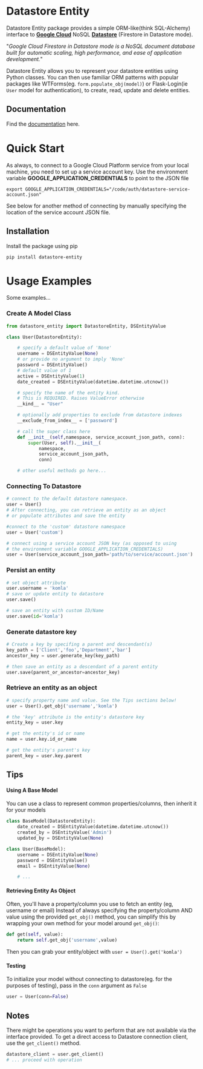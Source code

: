 # Datastore Entity

Datastore Entity package provides a simple ORM-like(think SQL-Alchemy) interface to [**Google Cloud**](https://cloud.google.com) NoSQL [**Datastore**](https://cloud.google.com/datastore/docs/datastore-api-tutorial#python) (Firestore in Datastore mode).

"_Google Cloud Firestore in Datastore mode is a NoSQL document database built for automatic scaling, high performance, and ease of application development._"

Datastore Entity allows you to represent your datastore entities using Python classes.
You can then use familiar ORM patterns with popular packages like WTForms(eg. ```form.populate_obj(model)```) or 
Flask-Login(ie ```User``` model for authentication), to create, read, update and delete entities.

## Documentation
Find the [documentation](https://datastore-entity.readthedocs.io) here.

# Quick Start
As always, to connect to a Google Cloud Platform service from your local machine, you need to set up a service account key.
Use the environment variable **GOOGLE_APPLICATION_CREDENTIALS** to point to the JSON file
```
export GOOGLE_APPLICATION_CREDENTIALS="/code/auth/datastore-service-account.json"
```
See below for another method of connecting by manually specifying the location of the service account JSON file.

## Installation
Install the package using pip
```
pip install datastore-entity
```

# Usage Examples
Some examples...
### Create A Model Class 
```python
from datastore_entity import DatastoreEntity, DSEntityValue

class User(DatastoreEntity):

    # specify a default value of 'None'
    username = DSEntityValue(None)
    # or provide no argument to imply 'None'
    password = DSEntityValue()
    # default value of 1
    active = DSEntityValue(1)
    date_created = DSEntityValue(datetime.datetime.utcnow())

    # specify the name of the entity kind. 
    # This is REQUIRED. Raises ValueError otherwise
    __kind__ = "User"

    # optionally add properties to exclude from datastore indexes 
    __exclude_from_index__ = ['password']

    # call the super class here
    def __init__(self,namespace, service_account_json_path, conn):
        super(User, self).__init__(
            namespace, 
            service_account_json_path, 
            conn)

    # other useful methods go here...
```

### Connecting To Datastore
```python
# connect to the default datastore namespace. 
user = User()  
# After connecting, you can retrieve an entity as an object 
# or populate attributes and save the entity

#connect to the 'custom' datastore namespace
user = User('custom')  

# connect using a service account JSON key (as opposed to using 
# the environment variable GOOGLE_APPLICATION_CREDENTIALS)
user = User(service_account_json_path='path/to/service/account.json') 
```

### Persist an entity
```python
# set object attribute
user.username = 'komla'
# save or update entity to datastore
user.save()

# save an entity with custom ID/Name
user.save(id='komla')
```

### Generate datastore key ###
```python
# Create a key by specifing a parent and descendant(s)
key_path = ['Client','foo','Department','bar']
ancestor_key = user.generate_key(key_path)

# then save an entity as a descendant of a parent entity
user.save(parent_or_ancestor=ancestor_key) 
```

### Retrieve an entity as an object
```python
# specify property name and value. See the Tips sections below!
user = User().get_obj('username','komla') 

# the 'key' attribute is the entity's datastore key
entity_key = user.key    

# get the entity's id or name
name = user.key.id_or_name

# get the entity's parent's key
parent_key = user.key.parent

```

## Tips
#### Using A Base Model
You can use a class to represent common properties/columns, then inherit it for your models
```python
class BaseModel(DatastoreEntity):
    date_created = DSEntityValue(datetime.datetime.utcnow())
    created_by = DSEntityValue('Admin')
    updated_by = DSEntityValue(None)

class User(BaseModel):
    username = DSEntityValue(None)
    password = DSEntityValue()
    email = DSEntityValue(None)

    # ...
```

#### Retrieving Entity As Object
Often, you'll have a property/column you use to fetch an entity (eg, username or email)
Instead of always specifying the property/column AND value using the provided ```get_obj()``` method, 
you can simplify this by wrapping your own method for your model around ```get_obj()```:
```python
def get(self, value):
    return self.get_obj('username',value)
```
Then you can grab your entity/object with ```user = User().get('komla')```

#### Testing
To initialize your model without connecting to datastore(eg. for the purposes of testing),
pass in the ```conn``` argument as ```False```
```python
user = User(conn=False)
```

## Notes ##
There might be operations you want to perform that are not available via the interface provided.
To get a direct access to Datastore connection client, use the ```get_client()``` method.
```python
datastore_client = user.get_client()
# ... proceed with operation
```
